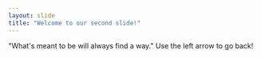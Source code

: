 ```yaml
---
layout: slide
title: "Welcome to our second slide!"
---
```

"What's meant to be will always find a way." 
Use the left arrow to go back!
